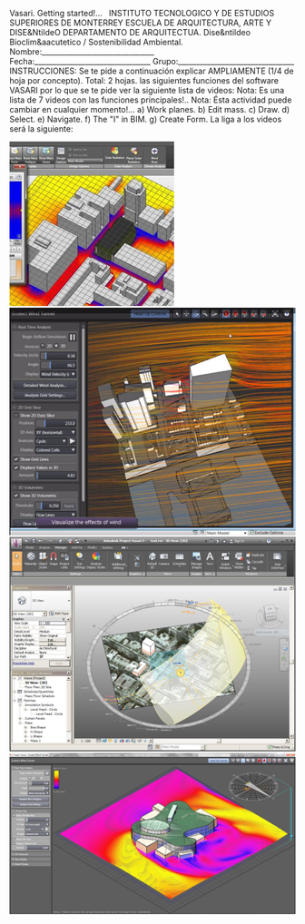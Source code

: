  Vasari. Getting started!...   INSTITUTO TECNOLOGICO Y DE ESTUDIOS SUPERIORES DE MONTERREY ESCUELA DE ARQUITECTURA, ARTE Y DISE&NtildeO DEPARTAMENTO DE ARQUITECTUA. Dise&ntildeo Bioclim&aacutetico / Sostenibilidad Ambiental. Nombre:_______________________________ Fecha:________________________________ Grupo:________________________________ INSTRUCCIONES: Se te pide a continuación explicar AMPLIAMENTE (1/4 de hoja por concepto). Total: 2 hojas. las siguientes funciones del software VASARI por lo que se te pide ver la siguiente lista de videos: Nota: Es una lista de 7 videos con las funciones principales!.. Nota: Ésta actividad puede cambiar en cualquier momento!... a) Work planes. b) Edit mass. c) Draw. d) Select. e) Navigate. f) The "I" in BIM. g) Create Form. La liga a los videos será la siguiente:                 

<div class="mdl-grid">
<div class="mdl-cell mdl-cell--6-col mdl-typography--text-center">
<img src='./content/8/M8.64/vasari.1.jpg'>
</div>
<div class="mdl-cell mdl-cell--6-col mdl-typography--text-center">
<img src='./content/8/M8.64/vasari.2.jpg'>
</div>
<div class="mdl-cell mdl-cell--6-col mdl-typography--text-center">
<img src='./content/8/M8.64/vasari.4.jpg'>
</div>
<div class="mdl-cell mdl-cell--6-col mdl-typography--text-center">
<img src='./content/8/M8.64/vasari.3.jpg'>
</div>
</div>